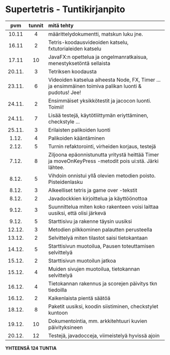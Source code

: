 # Supertetris - Tuntikirjanpito

| pvm | tunnit | mitä tehty |
|:----:|:----:|:-----|
| 10.11 | 4 | määrittelydokumentti, matskun luku jne. |
| 16.11 | 2 | Tetris-koodausvideoiden katselu, fxtutorialeiden katselu |
| 17.11 | 10 | JavaFX:n opettelua ja ongelmanratkaisua, menestyksetöntä sellaista |
| 20.11.| 3 | Tetriksen koodausta
| 23.11.| 6 | Videoiden katselua aiheesta Node, FX, Timer ... ja ensimmäinen toimiva palikan luonti & pudotus! Jee! 
| 24.11.| 2 | Ensimmäiset yksikkötestit ja jacocon luonti. Toimii!|
| 24.11.| 7 | Lisää testejä, käytötliittymän eriyttäminen, checkstyle ...|
| 25.11.| 3 | Erilaisten palikoiden luonti |
| 1.12.| 4 | Palikoiden kääntäminen |
| 2.12.| 5 | Turnin refaktorointi, virheiden korjaus, testejä |
| 7.12.| 8 | Ziljoona epäonnistunutta yritystä heittää Timer ja moveOnKeyPress -metodit pois ui:stä. Järki lähtee. || 2.12.| 5 | Turnin refaktorointi, virheiden korjaus, testejä |
| 8.12.| 5 | Vihdoin onnistui yllå olevien metodien poisto. Pisteidenlasku |
| 8.12.| 3 | Alkeelliset tetris ja game over -tekstit |
| 8.12.| 2 | Javadockkien kirjoittelua ja käyttöönottoa |
| 9.12.| 3 | Suunnittelua miten koko rakenteen voisi laittaa uusiksi, että olisi järkevä |
| 9.12.| 5 | Starttisivu ja rakenne täysin uusiksi |
| 12.12.| 3 | Metodien pilkkominen palautten perusteella |
| 13.12.| 2 | Selvittelyä miten tilastot saisi tietokantaan |
| 14.12.| 5 | Starttisivun muotoilua, Pausen toteuttamisen selvittelyä |
| 15.12.| 2 | Starttisivun muotoilun jatkoa |
| 15.12.| 4 | Muiden sivujen muotoilua, tietokannan selvittelyä |
| 16.12.| 4 | Tietokannan rakennus ja scorejen päivitys tkn tiedoilla |
| 16.12.| 2 | Kaikenlaista pientä säätöä |
| 18.12.| 8 | Paketit uusiksi, koodin siistiminen, checkstylet kuntoon |
| 19.12.| 10 | Dokumentointia, mm. arkkitehtuuri kuvien päivityksineen |
| 20.12.| 12 | Testejä, javadocceja, viimeistelyä hyvissä ajoin|

**YHTEENSÄ 124 TUNTIA**
